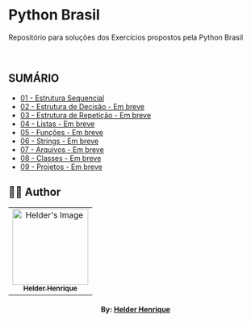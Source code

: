# Python Brasil
Repositório para soluções dos Exercícios propostos pela Python Brasil

<br>

## SUMÁRIO

- [01 - Estrutura Sequencial](https://github.com/theHprogrammer/PYTHON_CLASS/blob/main/PYTHON_BRASIL/EstruturaSequecial.ipynb)
- [02 - Estrutura de Decisão - Em breve](#)
- [03 - Estrutura de Repetição - Em breve](#)
- [04 - Listas - Em breve](#)
- [05 - Funções - Em breve](#)
- [06 - Strings - Em breve](#)
- [07 - Arquivos - Em breve](#)
- [08 - Classes - Em breve](#)
- [09 - Projetos - Em breve](#)


## 👨‍💻 Author

<table align="center">
    <tr>
        <td align="center">
            <a href="https://github.com/theHprogrammer">
                <img src="https://avatars.githubusercontent.com/u/79870881?v=4" width="150px;" alt="Helder's Image" />
                <br />
                <sub><b>Helder Henrique</b></sub>
            </a>
        </td>    
    </tr>
</table>
<h4 align="center">
   By: <a href="https://www.linkedin.com/in/theHprogrammer/" target="_blank"> Helder Henrique </a>
</h4>